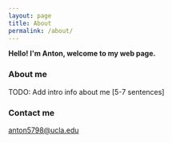 ```yaml
---
layout: page
title: About
permalink: /about/
---
```


**Hello! I'm Anton, welcome to my web page.**

### About me

TODO: Add intro info about me [5-7 sentences]

### Contact me

[anton5798@ucla.edu](mailto:anton5798@ucla.edu)

